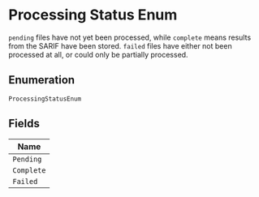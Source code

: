 
# Processing Status Enum

`pending` files have not yet been processed, while `complete` means results from the SARIF have been stored. `failed` files have either not been processed at all, or could only be partially processed.

## Enumeration

`ProcessingStatusEnum`

## Fields

| Name |
|  --- |
| `Pending` |
| `Complete` |
| `Failed` |

